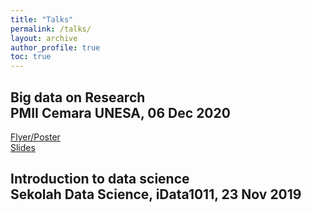 ```yaml
---
title: "Talks"
permalink: /talks/
layout: archive
author_profile: true
toc: true
---
```


## Big data on Research<br/>PMII Cemara UNESA, 06 Dec 2020
[Flyer/Poster](/images/talks20201206.jpg)<br/>
[Slides](#)
## Introduction to data science<br/>Sekolah Data Science, iData1011, 23 Nov 2019

